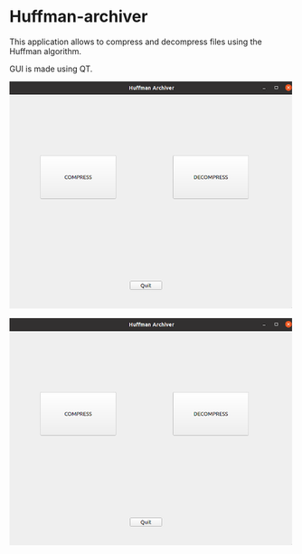 # Huffman-archiver

This application allows to compress and decompress files using the Huffman algorithm. 

GUI is made using QT.

![Screenshots](/screenshots/ex1.png)

![](/screenshots/ex1.png)